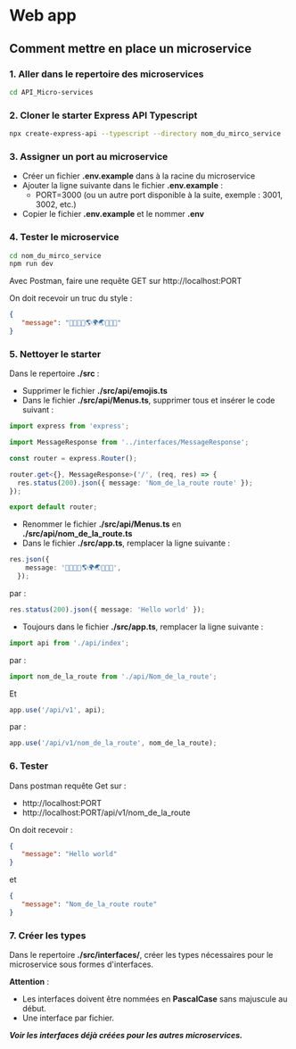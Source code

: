 # Web app


## Comment mettre en place un microservice

### 1. Aller dans le repertoire des microservices

```sh
cd API_Micro-services
```
### 2. Cloner le starter Express API Typescript

```sh
npx create-express-api --typescript --directory nom_du_mirco_service
```

### 3. Assigner un port au microservice

 - Créer un fichier **.env.example** dans à la racine du microservice
 - Ajouter la ligne suivante dans le fichier **.env.example** :
   - PORT=3000 (ou un autre port disponible à la suite, exemple : 3001, 3002, etc.)
 - Copier le fichier **.env.example** et le nommer **.env**

### 4. Tester le microservice

```sh
cd nom_du_mirco_service
npm run dev
```
Avec Postman, faire une requête GET sur http://localhost:PORT

On doit recevoir un truc du style :
```json
{
   "message": "🦄🌈✨👋🌎🌍🌏✨🌈🦄"
}
```

### 5. Nettoyer le starter

Dans le repertoire **./src** :

- Supprimer le fichier **./src/api/emojis.ts**
- Dans le fichier **./src/api/Menus.ts**, supprimer tous et insérer le code suivant :
```typescript
import express from 'express';

import MessageResponse from '../interfaces/MessageResponse';

const router = express.Router();

router.get<{}, MessageResponse>('/', (req, res) => {
  res.status(200).json({ message: 'Nom_de_la_route route' });
});

export default router;
```
- Renommer le fichier **./src/api/Menus.ts** en **./src/api/nom_de_la_route.ts**
- Dans le fichier **./src/app.ts**, remplacer la ligne suivante :
```typescript
res.json({
    message: '🦄🌈✨👋🌎🌍🌏✨🌈🦄',
  });
```
par :
```typescript
res.status(200).json({ message: 'Hello world' });
```
- Toujours dans le fichier **./src/app.ts**, remplacer la ligne suivante :
```typescript
import api from './api/index';
```
par :
```typescript
import nom_de_la_route from './api/Nom_de_la_route';
```
Et 
```typescript
app.use('/api/v1', api);
```
par :
```typescript
app.use('/api/v1/nom_de_la_route', nom_de_la_route);
```

### 6. Tester

Dans postman requête Get sur :
- http://localhost:PORT
- http://localhost:PORT/api/v1/nom_de_la_route

On doit recevoir :
```json
{
   "message": "Hello world"
}
```
et 
```json
{
   "message": "Nom_de_la_route route"
}
```

### 7. Créer les types

Dans le repertoire **./src/interfaces/**, créer les types nécessaires pour le microservice sous formes d'interfaces.

**Attention** :
- Les interfaces doivent être nommées en **PascalCase** sans majuscule au début.
- Une interface par fichier.

***Voir les interfaces déjà créées pour les autres microservices.***



